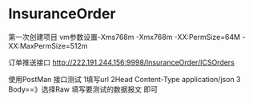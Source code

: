 # InsuranceOrder
第一次创建项目
vm参数设置-Xms768m -Xmx768m -XX:PermSize=64M -XX:MaxPermSize=512m 

订单推送接口 http://222.191.244.156:9998/InsuranceOrder/ICSOrders

使用PostMan 接口测试 1填写url 2Head Content-Type application/json  3 Body==》选择Raw 填写要测试的数据报文 即可
 
